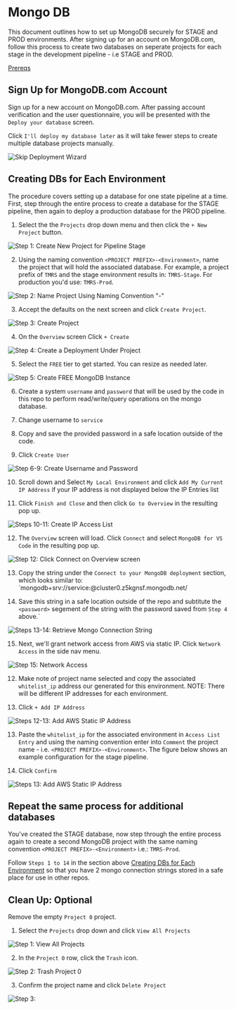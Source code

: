 # Mongo DB

This document outlines how to set up MongoDB securely for STAGE and PROD environments. After signing up for an account on MongoDB.com, follow this process to create two databases on seperate projects for each stage in the development pipeline - i.e STAGE and PROD.

[Prereqs](../README.md)

## Sign Up for MongoDB.com Account

Sign up for a new account on MongoDB.com. After passing account verification and the user questionnaire, you will be presented with the `Deploy your database` screen.

Click `I'll deploy my database later` as it will take fewer steps to create multiple database projects manually.

![Skip Deployment Wizard](assets/mongodb/mongo-deploy-skip.png)

## Creating DBs for Each Environment

The procedure covers setting up a database for one state pipeline at a time. First, step through the entire process to create a database for the STAGE pipeline, then again to deploy a production database for the PROD pipeline.

1. Select the the `Projects` drop down menu and then click the `+ New Project` button.

![Step 1: Create New Project for Pipeline Stage](assets/mongodb/mongo-deploy-new1.png)

2. Using the naming convention `<PROJECT PREFIX>-<Environment>`, name the project that will hold the associated database. For example, a project prefix of `TMRS` and the stage environment results in: `TMRS-Stage`. For production you'd use: `TMRS-Prod`.

![Step 2: Name Project Using Naming Convention "<PROJECT PREFIX>-<Environment>"](assets/mongodb/mongo-deploy-new2.png)

3. Accept the defaults on the next screen and click `Create Project`.

![Step 3: Create Project](assets/mongodb/mongo-deploy-new3.png)

4. On the `Overview` screen Click `+ Create`

![Step 4: Create a Deployment Under Project](assets/mongodb/mongo-deploy-new4.png)

5. Select the `FREE` tier to get started. You can  resize as needed later.

![Step 5: Create FREE MongoDB Instance](assets/mongodb/mongo-deploy-db.png)

6. Create a system `username` and `password` that will be used by the code in this repo to perform read/write/query operations on the mongo database.

7. Change username to `service`

8. Copy and save the provided password in a safe location outside of the code.

9. Click `Create User`

![Step 6-9: Create Username and Password](assets/mongodb/mongo-create-user.png)

10. Scroll down and Select `My Local Environment` and click `Add My Current IP Address` if your IP address is not displayed below the IP Entries list

11. Click `Finish and Close` and then click `Go to Overview` in the resulting pop up.

![Steps 10-11: Create IP Access List](assets/mongodb/mongo-deploy-new5.png)

12. The `Overview` screen will load. Click `Connect` and select `MongoDB for VS Code` in the resulting pop up.

![Step 12: Click Connect on Overview screen](assets/mongodb/mongo-overview.png)

13. Copy the string under the `Connect to your MongoDB deployment` section, which looks similar to: `mongodb+srv://service:<password>@cluster0.z5kgnsf.mongodb.net/

14. Save this string in a safe location outside of the repo and subtitute the `<password>` segement of the string with the password saved from `Step 4` above.`

![Steps 13-14: Retrieve Mongo Connection String](assets/mongodb/mongo-uri-string.png)

15. Next, we'll grant network access from AWS via static IP. Click `Network Access` in the side nav menu.

![Step 15: Network Access](assets/mongodb/mongo-deploy-new6.png)

12. Make note of project name selected and copy the associated `whitelist_ip` address our generated for this environment. NOTE: There will be different IP addresses for each environment.

13. Click `+ Add IP Address`

![Steps 12-13: Add AWS Static IP Address](assets/mongodb/mongo-deploy-new7.png)

13. Paste the `whitelist_ip` for the associated environment in `Access List Entry` and using the naming convention enter into `Comment` the project name - i.e. `<PROJECT PREFIX>-<Environment>`. The figure below shows an example configuration for the stage pipeline.

14. Click `Confirm`

![Steps 13: Add AWS Static IP Address](assets/mongodb/mongo-deploy-new8.png)

## Repeat the same process for additional databases

You've created the STAGE database, now step through the entire process again to create a second MongoDB project with the same naming convention `<PROJECT PREFIX>-<Environment>` i.e.: `TMRS-Prod`.

Follow `Steps 1 to 14` in the section above [Creating DBs for Each Environment](#creating-dbs-for-each-environment) so that you have 2 mongo connection strings stored in a safe place for use in other repos.

## Clean Up: Optional

Remove the empty `Project 0` project.

1. Select the `Projects` drop down and click `View All Projects`

![Step 1: View All Projects](assets/mongodb/mongo-cleanup1.png)

2. In the `Project 0` row, click the `Trash` icon.

![Step 2: Trash Project 0](assets/mongodb/mongo-cleanup2.png)

3. Confirm the project name and click `Delete Project`

![Step 3: ](assets/mongodb/mongo-cleanup3.png)
